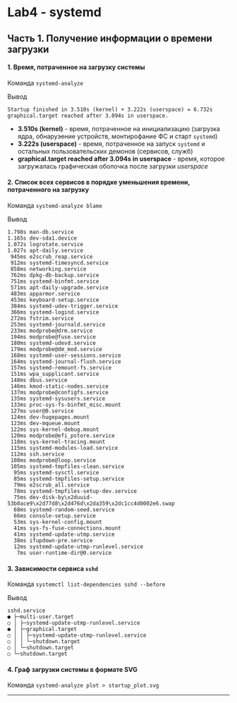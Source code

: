 # Lab4 - systemd

## Часть 1. Получение информации о времени загрузки

#### 1. Время, потраченное на загрузку системы
Команда `systemd-analyze`

Вывод
```
Startup finished in 3.510s (kernel) + 3.222s (userspace) = 6.732s 
graphical.target reached after 3.094s in userspace.
```
- **3.510s (kernel)** - время, потраченное на инициализацию (загрузка ядра, обнаруэение устройств, монтирофание ФС и старт `systemd`)
- **3.222s (userspace)** - время, потраченное на запуск `systemd` и остальных пользовательских демонов (сервисов, служб)
- **graphical.target reached after 3.094s in userspace** - время, которое загружалась графическая оболочка после загрузки *userspace*

#### 2. Список всех сервисов в порядке уменьшения времени, потраченного на загрузку
Команда `systemd-analyze blame`

Вывод
```
1.798s man-db.service
1.165s dev-sda1.device
1.072s logrotate.service
1.027s apt-daily.service
 945ms e2scrub_reap.service
 912ms systemd-timesyncd.service
 858ms networking.service
 762ms dpkg-db-backup.service
 751ms systemd-binfmt.service
 571ms apt-daily-upgrade.service
 483ms apparmor.service
 453ms keyboard-setup.service
 384ms systemd-udev-trigger.service
 366ms systemd-logind.service
 272ms fstrim.service
 253ms systemd-journald.service
 233ms modprobe@drm.service
 194ms modprobe@fuse.service
 180ms systemd-udevd.service
 179ms modprobe@dm_mod.service
 168ms systemd-user-sessions.service
 164ms systemd-journal-flush.service
 157ms systemd-remount-fs.service
 151ms wpa_supplicant.service
 148ms dbus.service
 146ms kmod-static-nodes.service
 137ms modprobe@configfs.service
 135ms systemd-sysusers.service
 133ms proc-sys-fs-binfmt_misc.mount
 127ms user@0.service
 124ms dev-hugepages.mount
 123ms dev-mqueue.mount
 122ms sys-kernel-debug.mount
 120ms modprobe@efi_pstore.service
 118ms sys-kernel-tracing.mount
 115ms systemd-modules-load.service
 112ms ssh.service
 108ms modprobe@loop.service
 105ms systemd-tmpfiles-clean.service
  95ms systemd-sysctl.service
  85ms systemd-tmpfiles-setup.service
  79ms e2scrub_all.service
  78ms systemd-tmpfiles-setup-dev.service
  75ms dev-disk-by\x2duuid-53b0ace9\x2d77d8\x2d476d\x2da359\x2dc1cc4d0002e6.swap
  68ms systemd-random-seed.service
  66ms console-setup.service
  53ms sys-kernel-config.mount
  41ms sys-fs-fuse-connections.mount
  41ms systemd-update-utmp.service
  38ms ifupdown-pre.service
  12ms systemd-update-utmp-runlevel.service
   7ms user-runtime-dir@0.service
```

#### 3. Зависимости сервиса `sshd`
Команда `systemctl list-dependencies sshd --before`

Вывод
```
sshd.service
● ├─multi-user.target
○ │ ├─systemd-update-utmp-runlevel.service
● │ ├─graphical.target
○ │ │ ├─systemd-update-utmp-runlevel.service
○ │ │ └─shutdown.target
○ │ └─shutdown.target
○ └─shutdown.target
```

#### 4. Граф загрузки системы в формате SVG
Команда `systemd-analyze plot > startup_plot.svg`

---
